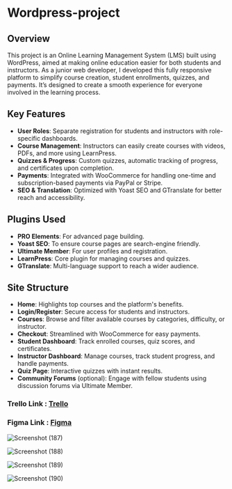 # Wordpress-project

## Overview
This project is an Online Learning Management System (LMS) built using WordPress, aimed at making online education easier for both students and instructors. As a junior web developer, I developed this fully responsive platform to simplify course creation, student enrollments, quizzes, and payments. It’s designed to create a smooth experience for everyone involved in the learning process.

## Key Features
- **User Roles**: Separate registration for students and instructors with role-specific dashboards.
- **Course Management**: Instructors can easily create courses with videos, PDFs, and more using LearnPress.
- **Quizzes & Progress**: Custom quizzes, automatic tracking of progress, and certificates upon completion.
- **Payments**: Integrated with WooCommerce for handling one-time and subscription-based payments via PayPal or Stripe.
- **SEO & Translation**: Optimized with Yoast SEO and GTranslate for better reach and accessibility.

## Plugins Used
- **PRO Elements**: For advanced page building.
- **Yoast SEO**: To ensure course pages are search-engine friendly.
- **Ultimate Member**: For user profiles and registration.
- **LearnPress**: Core plugin for managing courses and quizzes.
- **GTranslate**: Multi-language support to reach a wider audience.

## Site Structure
- **Home**: Highlights top courses and the platform's benefits.
- **Login/Register**: Secure access for students and instructors.
- **Courses**: Browse and filter available courses by categories, difficulty, or instructor.
- **Checkout**: Streamlined with WooCommerce for easy payments.
- **Student Dashboard**: Track enrolled courses, quiz scores, and certificates.
- **Instructor Dashboard**: Manage courses, track student progress, and handle payments.
- **Quiz Page**: Interactive quizzes with instant results.
- **Community Forums** (optional): Engage with fellow students using discussion forums via Ultimate Member.

### Trello Link : [Trello](https://trello.com/b/n3NAlO6v/wordpress)

### Figma Link : [Figma](https://www.figma.com/design/OdXRurOj03f2mECihr2Xap/Untitled?node-id=0-1&node-type=canvas&t=F46iLZ93yVqdfAC7-0)

![Screenshot (187)](https://github.com/user-attachments/assets/37cca9fe-2cb9-47ef-8d6e-a786dc08fc40)

![Screenshot (188)](https://github.com/user-attachments/assets/fbed73f7-2294-4b7c-9af7-f29923b25830)

![Screenshot (189)](https://github.com/user-attachments/assets/f37fe1bb-7868-4ad4-a700-f2a94bd9002b)

![Screenshot (190)](https://github.com/user-attachments/assets/6135287b-b9ab-4b3e-a915-600926dac8ce)
